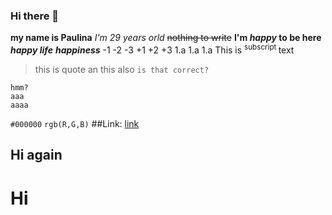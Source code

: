 ### Hi there 👋
**my name is Paulina**
_I'm 29 years orld_
~~nothing to write~~
**I'm _happy_ to be here**
**_happy life_**
***happiness***
-1
-2
-3
+1
+2
+3
1.a
1.a
1.a
This is <sup> subscript </sup> text
>this is quote
>an this also
`is that correct?`
```
hmm?
aaa
aaaa

```

`#000000`
`rgb(R,G,B)`
##Link: [link](https://github.com/pmatkowska94/pmatkowska94/edit/main/README.md)
## Hi again
# Hi

<!--
**pmatkowska94/pmatkowska94** is a ✨ _special_ ✨ repository because its `README.md` (this file) appears on your GitHub profile.

Here are some ideas to get you started:

- 🔭 I’m currently working on ...
- 🌱 I’m currently learning ...
- 👯 I’m looking to collaborate on ...
- 🤔 I’m looking for help with ...
- 💬 Ask me about ...
- 📫 How to reach me: ...
- 😄 Pronouns: ...
- ⚡ Fun fact: ...
-->
